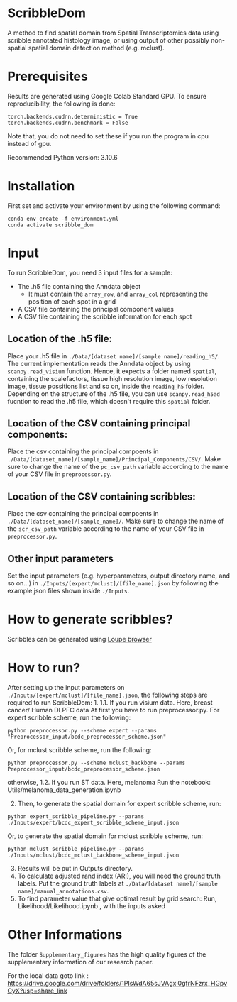 # ScribbleDom
A method to find spatial domain from Spatial Transcriptomics data using scribble annotated histology image, or using 
output of other possibly non-spatial spatial domain detection method (e.g. mclust).

# Prerequisites
Results are generated using Google Colab Standard GPU. To ensure reproducibility, the following is done:
```
torch.backends.cudnn.deterministic = True
torch.backends.cudnn.benchmark = False
```
Note that, you do not need to set these if you run the program in cpu instead of gpu.

Recommended Python version: 3.10.6

# Installation
First set and activate your environment by using the following command:
```
conda env create -f environment.yml
conda activate scribble_dom
```

# Input
To run ScribbleDom, you need 3 input files for a sample:
 - The .h5 file containing the Anndata object
    - It must contain the ```array_row```, and ```array_col``` representing the position of each spot in a grid
 - A CSV file containing the principal component values
 - A CSV file containing the scribble information for each spot

## Location of the .h5 file:
Place your .h5 file in ```./Data/[dataset name]/[sample name]/reading_h5/```. The current implementation reads the Anndata object
by using ```scanpy.read_visium``` function. Hence, it expects a folder named ```spatial```, containing the scalefactors, tissue high 
resolution image, low resolution image, tissue possitions list and so on, inside the ```reading_h5``` folder. Depending on the 
structure of the .h5 file, you can use ```scanpy.read_h5ad``` fucntion to read the .h5 file, which doesn't require this ```spatial``` folder.

## Location of the CSV containing principal components:
Place the csv containing the principal compoents in ```./Data/[dataset_name]/[sample_name]/Principal_Components/CSV/```.
Make sure to change the name of the ```pc_csv_path``` variable according to the name of your CSV file in ```preprocessor.py```.

## Location of the CSV containing scribbles:
Place the csv containing the principal compoents in ```./Data/[dataset_name]/[sample_name]/```.
Make sure to change the name of the ```scr_csv_path``` variable according to the name of your CSV file in ```preprocessor.py```.

## Other input parameters
Set the input parameters (e.g. hyperparameters, output directory name, and so on...) in ```./Inputs/[expert/mclust]/[file_name].json``` by following the example json files shown inside ```./Inputs```.

# How to generate scribbles?
Scribbles can be generated using [Loupe browser](https://support.10xgenomics.com/single-cell-gene-expression/software/visualization/latest/what-is-loupe-cell-browser)

# How to run?
After setting up the input parameters on ```./Inputs/[expert/mclust]/[file_name].json```, the following steps are required to run ScribbleDom:
1. 
1.1. If you run visium data. Here, breast cancer/ Human DLPFC data
At first you have to run preprocessor.py. For expert scribble scheme, run the following:
```
python preprocessor.py --scheme expert --params "Preprocessor_input/bcdc_preprocessor_scheme.json"
```
Or, for mclust scribble scheme, run the following:
```
python preprocessor.py --scheme mclust_backbone --params Preprocessor_input/bcdc_preprocessor_scheme.json
```
otherwise, 
1.2. If you run ST data. Here, melanoma
Run the notebook: Utils/melanoma_data_generation.ipynb

2. Then, to generate the spatial domain for expert scribble scheme, run:
```
python expert_scribble_pipeline.py --params ./Inputs/expert/bcdc_expert_scribble_scheme_input.json
```
Or, to generate the spatial domain for mclust scribble scheme, run:
```
python mclust_scribble_pipeline.py --params ./Inputs/mclust/bcdc_mclust_backbone_scheme_input.json
```
3. Results will be put in Outputs directory.
4. To calculate adjusted rand index (ARI), you will need the ground truth labels. Put the ground truth labels at ```./Data/[dataset name]/[sample name]/manual_annotations.csv```.
5. To find parameter value that give optimal result by grid search: 
Run, Likelihood/Likelihood.ipynb , with the inputs asked

# Other Informations
The folder ```Supplementary_figures``` has the high quality figures of the supplementary information of our research paper.

For the local data goto link : https://drive.google.com/drive/folders/1PIsWdA65sJVAgxi0gfrNFzrx_HGpvCyX?usp=share_link
